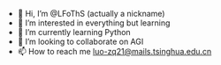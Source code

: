 - 👋 Hi, I’m @LFoThS (actually a nickname)
- 👀 I’m interested in everything but learning
- 🌱 I’m currently learning Python
- 💞️ I’m looking to collaborate on AGI
- 📫 How to reach me luo-zq21@mails.tsinghua.edu.cn

<!---
LFoThS/LFoThS is a ✨ special ✨ repository because its `README.md` (this file) appears on your GitHub profile.
You can click the Preview link to take a look at your changes.
--->
